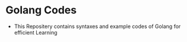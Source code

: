 # Golang Codes

- This Repositery contains syntaxes and example codes of Golang for efficient Learning
